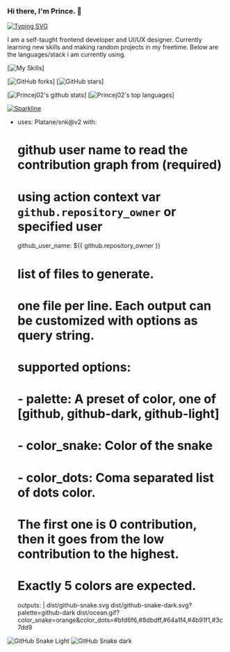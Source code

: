 ### Hi there, I'm Prince. 👋
[![Typing SVG](https://readme-typing-svg.herokuapp.com?lines=Welcome+to+my+domain)](https://git.io/typing-svg)

I am a self-taught frontend developer and UI/UX designer. Currently learning new skills and making random projects in my freetime. 
Below are the languages/stack i am currently using.

[![My Skills](https://skillicons.dev/icons?i=js,ts,nodejs,py,html,css,sass,wasm,figma,react,flutter,dotnet,express,gatsby,nextjs,laravel)]

[![GitHub forks](https://img.shields.io/github/forks/princej02/StrapDown.js.svg?style=social&label=Fork&maxAge=2592000)]
[![GitHub stars](https://img.shields.io/github/stars/princej02/StrapDown.js.svg?style=social&label=Star&maxAge=2592000)]



[![Princej02's github stats](https://github-readme-stats.vercel.app/api?username=princej02&theme=blue-green)]
[![Princej02's top languages](https://github-readme-stats.vercel.app/api/top-langs/?username=princej02&theme=blue-green)]

[![Sparkline](https://stars.medv.io/princej02/badges.svg)](https://stars.medv.io/princej02/badges)

- uses: Platane/snk@v2
  with:
    # github user name to read the contribution graph from (**required**)
    # using action context var `github.repository_owner` or specified user
    github_user_name: ${{ github.repository_owner }}

    # list of files to generate.
    # one file per line. Each output can be customized with options as query string.
    #
    #  supported options:
    #  - palette:     A preset of color, one of [github, github-dark, github-light]
    #  - color_snake: Color of the snake
    #  - color_dots:  Coma separated list of dots color.
    #                 The first one is 0 contribution, then it goes from the low contribution to the highest.
    #                 Exactly 5 colors are expected.
    outputs: |
      dist/github-snake.svg
      dist/github-snake-dark.svg?palette=github-dark
      dist/ocean.gif?color_snake=orange&color_dots=#bfd6f6,#8dbdff,#64a1f4,#4b91f1,#3c7dd9
      
![GitHub Snake Light](github-snake.svg#gh-light-mode-only)
![GitHub Snake dark](github-snake-dark.svg#gh-dark-mode-only)
